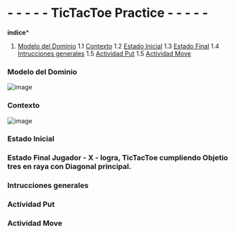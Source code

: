 # - - - - - TicTacToe Practice - - - - -

**índice***

1. [Modelo del Dominio](#Modelo-del-Dominio)
1.1 [Contexto](#Contexto)
1.2 [Estado Inicial](#Estado-Inicial)
1.3 [Estado Final](#Estado-Final) 
1.4 [Intrucciones generales](#Intrucciones-generales)
1.5 [Actividad Put](#Actividad-Put)
1.5 [Actividad Move](#Actividad-Move)

### Modelo del Dominio

![image](https://user-images.githubusercontent.com/46433173/195099141-3d0b3e13-89a0-40b0-b662-6d1380536158.png)

### Contexto
![image](https://user-images.githubusercontent.com/46433173/195099392-b2b042e8-eadd-4680-b2e8-c66ff5c7c420.png)

### Estado Inicial

### Estado Final Jugador - X - logra, TicTacToe cumpliendo Objetio tres en raya con Diagonal principal.

### Intrucciones generales

### Actividad Put

### Actividad Move
